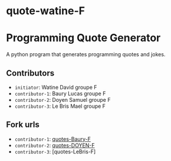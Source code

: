 # quote-watine-F
# Programming Quote Generator

A python program that generates programming quotes and jokes.

## Contributors
- `initiator`: Watine David groupe F
- `contributor-1`: Baury Lucas groupe F 
- `contributor-2`: Doyen Samuel groupe F 
- `contributor-3`: Le Bris Mael groupe F 

## Fork urls
- `contributor-1`: [quotes-Baury-F](https://github.com/Mjalnar/quote-baury-F.git)
- `contributor-2`: [quotes-DOYEN-F](https://github.com/Xiteryus/quote-DOYEN-F.git)
- `contributor-3`: [quotes-LeBris-F]
